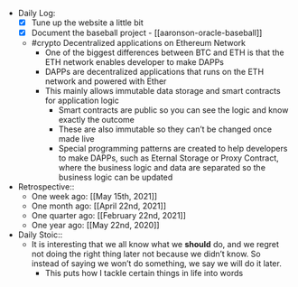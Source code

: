 - Daily Log:
    - [x] Tune up the website a little bit
    - [x] Document the baseball project - [[aaronson-oracle-baseball]]
    - #crypto Decentralized applications on Ethereum Network
        - One of the biggest differences between BTC and ETH is that the ETH network enables developer to make DAPPs
        - DAPPs are decentralized applications that runs on the ETH network and powered with Ether
        - This mainly allows immutable data storage and smart contracts for application logic
            - Smart contracts are public so you can see the logic and know exactly the outcome
            - These are also immutable so they can’t be changed once made live
            - Special programming patterns are created to help developers to make DAPPs, such as Eternal Storage or Proxy Contract, where the business logic and data are separated so the business logic can be updated
- Retrospective::
    - One week ago: [[May 15th, 2021]]
    - One month ago: [[April 22nd, 2021]]
    - One quarter ago: [[February 22nd, 2021]]
    - One year ago: [[May 22nd, 2020]]
- Daily Stoic::
    - It is interesting that we all know what we __should__ do, and we regret not doing the right thing later not because we didn’t know. So instead of saying we won’t do something, we say we will do it later.
        - This puts how I tackle certain things in life into words
